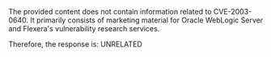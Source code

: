 The provided content does not contain information related to CVE-2003-0640. It primarily consists of marketing material for Oracle WebLogic Server and Flexera's vulnerability research services.

Therefore, the response is: UNRELATED